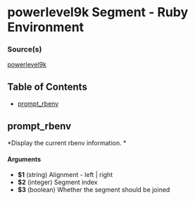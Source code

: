 # powerlevel9k Segment - Ruby Environment


### Source(s)

[powerlevel9k](https://github.com/bhilburn/powerlevel9k)

## Table of Contents

- [prompt_rbenv](#prompt_rbenv)

## prompt_rbenv
*Display the current rbenv information. *

#### Arguments

- **$1** (string) Alignment - left | right
- **$2** (integer) Segment index
- **$3** (boolean) Whether the segment should be joined


